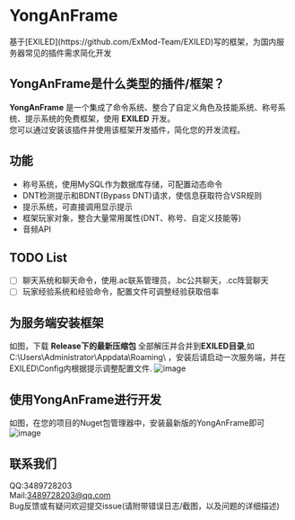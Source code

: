   <h1>YongAnFrame</h1>
  基于[EXILED](https://github.com/ExMod-Team/EXILED)写的框架，为国内服务器常见的插件需求简化开发

## YongAnFrame是什么类型的插件/框架？
**YongAnFrame** 是一个集成了命令系统、整合了自定义角色及技能系统、称号系统、提示系统的免费框架，使用 **EXILED** 开发。\
您可以通过安装该插件并使用该框架开发插件，简化您的开发流程。

## 功能
- 称号系统，使用MySQL作为数据库存储，可配置动态命令
- DNT检测提示和BDNT(Bypass DNT)请求，使信息获取符合VSR规则
- 提示系统，可直接调用显示提示
- 框架玩家对象，整合大量常用属性(DNT、称号、自定义技能等)
- 音频API
 
## TODO List

-[ ] 聊天系统和聊天命令，使用.ac联系管理员，.bc公共聊天，.cc阵营聊天<br>
-[ ] 玩家经验系统和经验命令，配置文件可调整经验获取倍率

## 为服务端安装框架
 如图，下载 **Release下的最新压缩包** 全部解压并合并到**EXILED目录**,如C:\Users\Administrator\Appdata\Roaming\ ，安装后请启动一次服务端，并在EXILED\Config内根据提示调整配置文件.
 ![image](https://github.com/user-attachments/assets/c6a9934b-5cd1-4905-bb94-ae294a12749c)


## 使用YongAnFrame进行开发
 如图，在您的项目的Nuget包管理器中，安装最新版的YongAnFrame即可
![image](https://github.com/user-attachments/assets/afd10f37-eac1-4c4c-958c-2c4f655186e8)

## 联系我们 ##
QQ:3489728203<br>
Mail:3489728203@qq.com<br>
Bug反馈或有疑问欢迎提交issue(请附带错误日志/截图，以及问题的详细描述)
